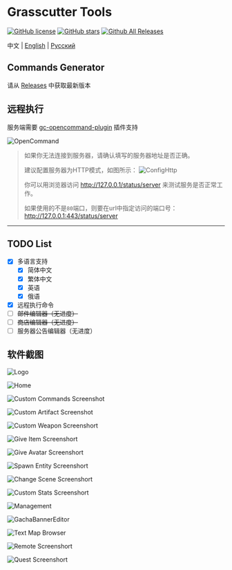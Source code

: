# Grasscutter Tools

[![GitHub license](https://img.shields.io/github/license/jie65535/GrasscutterCommandGenerator)](https://github.com/jie65535/GrasscutterCommandGenerator/blob/main/LICENSE)
[![GitHub stars](https://img.shields.io/github/stars/jie65535/GrasscutterCommandGenerator)](https://github.com/jie65535/GrasscutterCommandGenerator/stargazers)
[![Github All Releases](https://img.shields.io/github/downloads/jie65535/GrasscutterCommandGenerator/total.svg)](https://github.com/jie65535/GrasscutterCommandGenerator/releases)

中文 | [English](README_en-US.md) | [Русский](README_ru-RU.md)

## Commands Generator

请从 [Releases](https://github.com/jie65535/GrasscutterCommandGenerator/releases) 中获取最新版本

## 远程执行

服务端需要 [gc-opencommand-plugin](https://github.com/jie65535/gc-opencommand-plugin) 插件支持

![OpenCommand](Doc/Screenshots/OpenCommand.gif)

> 如果你无法连接到服务器，请确认填写的服务器地址是否正确。
> 
> 建议配置服务器为HTTP模式，如图所示：
> ![ConfigHttp](Doc/Screenshots/ConfigHttp.png)
> 
> 你可以用浏览器访问 http://127.0.0.1/status/server 来测试服务是否正常工作。
> 
> 如果使用的不是`80`端口，则要在url中指定访问的端口号：http://127.0.0.1:443/status/server

---

## TODO List
  - [x] 多语言支持
    - [x] 简体中文
    - [x] 繁体中文
    - [x] 英语
    - [x] 俄语
  - [x] 远程执行命令
  - [ ] ~~邮件编辑器（无进度）~~
  - [ ] ~~商店编辑器（无进度）~~
  - [ ] 服务器公告编辑器（无进度）

## 软件截图

![Logo](Doc/Screenshots/GrasscutterLogo.png)

![Home](Doc/Screenshots/0-Home.png)

![Custom Commands Screenshot](Doc/Screenshots/1-CustomCommands.png)

![Custom Artifact Screenshot](Doc/Screenshots/2-CustomArtifact.png)

![Custom Weapon Screenshort](Doc/Screenshots/3-CustomWeapon.png)

![Give Item Screenshort](Doc/Screenshots/4-GiveItem.png)

![Give Avatar Screenshort](Doc/Screenshots/5-GiveAvatar.png)

![Spawn Entity Screenshort](Doc/Screenshots/6-SpawnEntity.png)

![Change Scene Screenshort](Doc/Screenshots/7-ChangeScene.png)

![Custom Stats Screenshort](Doc/Screenshots/8-CustomStats.png)

![Management](Doc/Screenshots/9-Manage.png)

![GachaBannerEditor](Doc/Screenshots/10-GachaBannerEditor.png)

![Text Map Browser](Doc/Screenshots/11-TextMapBrowser.png)

![Remote Screenshort](Doc/Screenshots/12-Remote.png)

![Quest Screenshort](Doc/Screenshots/13-Quest.png)
